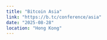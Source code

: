 ```yaml
---
title: "Bitcoin Asia"
link: "https://b.tc/conference/asia"
date: "2025-08-28"
location: "Hong Kong"
---
```

